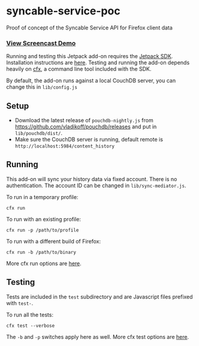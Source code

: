 syncable-service-poc
====================

Proof of concept of the Syncable Service API for Firefox client data

### __[View Screencast Demo](http://screencast.com/t/u8JsUt8C758c)__

Running and testing this Jetpack add-on requires the [Jetpack SDK](https://addons.mozilla.org/en-US/developers/docs/sdk/latest/).
Installation instructions are [here](https://addons.mozilla.org/en-US/developers/docs/sdk/latest/dev-guide/tutorials/installation.html).
Testing and running the add-on depends heavily on [cfx](https://addons.mozilla.org/en-US/developers/docs/sdk/latest/dev-guide/cfx-tool.html),
a command line tool included with the SDK.

By default, the add-on runs against a local CouchDB server, you can change this in `lib/config.js`


Setup
-------

* Download the latest release of `pouchdb-nightly.js` from https://github.com/vladikoff/pouchdb/releases
and put in `lib/pouchdb/dist/`.
* Make sure the CouchDB server is running, default remote is `http://localhost:5984/content_history`


Running
-------

This add-on will sync your history data via fixed account. There is no authentication. The account ID can be changed in `lib/sync-mediator.js`.

To run in a temporary profile:

    cfx run

To run with an existing profile:

    cfx run -p /path/to/profile

To run with a different build of Firefox:

    cfx run -b /path/to/binary

More cfx run options are [here](https://addons.mozilla.org/en-US/developers/docs/sdk/latest/dev-guide/cfx-tool.html).


Testing
-------

Tests are included in the `test` subdirectory and are Javascript files prefixed with `test-`.

To run all the tests:

    cfx test --verbose

The `-b` and `-p` switches apply here as well. More cfx test options are [here](https://addons.mozilla.org/en-US/developers/docs/sdk/latest/dev-guide/cfx-tool.html).

